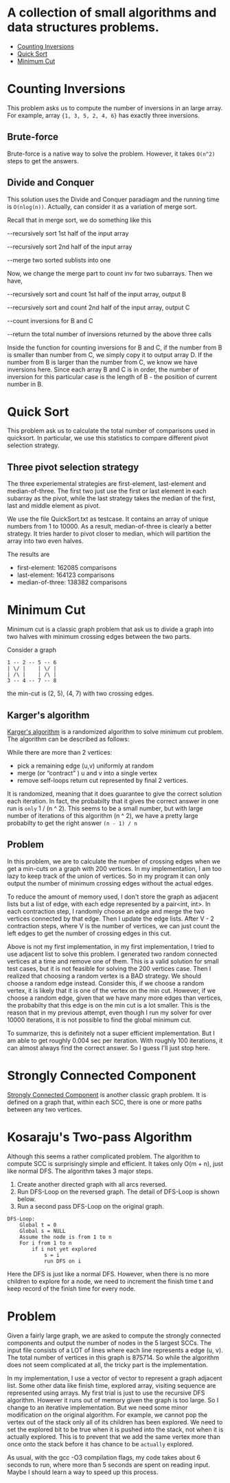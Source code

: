 A collection of small algorithms and data structures problems.
==============================================================
- [Counting Inversions](#counting-inversions)
- [Quick Sort](#quick-sort) 
- [Minimum Cut](#minimum-cut) 

# <a name="counting-inversions"></a>Counting Inversions
This problem asks us to compute the number of inversions in an large array. For example, array `{1, 3, 5, 2, 4, 6}` has exactly three inversions.

## Brute-force
Brute-force is a native way to solve the problem. However, it takes `O(n^2)` steps to get the answers.

## Divide and Conquer
This solution uses the Divide and Conquer paradiagm and the running time is `O(nlog(n))`. Actually, can consider it as a variation of merge sort.

Recall that in merge sort, we do something like this

--recursively sort 1st half of the input array 

--recursively sort 2nd half of the input array

--merge two sorted sublists into one

Now, we change the merge part to count inv for two subarrays. Then we have,

--recursively sort and count 1st half of the input array, output B

--recursively sort and count 2nd half of the input array, output C

--count inversions for B and C

--return the total number of inversions returned by the above three calls

Inside the function for counting inversions for B and C, if the number from B is smaller than number from C, we simply copy it to output array D. If the number from B is larger than the number from C, we know we have inversions here. Since each array B and C is in order, the number of inversion for this particular case is the length of B - the position of current number in B.


# <a name="quick-sort"></a>Quick Sort
This problem ask us to calculate the total number of comparisons used in quicksort. In particular, we use this statistics to compare different pivot selection strategy.

## Three pivot selection strategy
The three experiemental strategies are first-element, last-element and median-of-three. The first two just use the first or last element in each subarray as the pivot, while the last strategy takes the median of the first, last and middle element as pivot.

We use the file QuickSort.txt as testcase. It contains an array of unique numbers from 1 to 10000. As a result, median-of-three is clearly a better strategy. It tries harder to pivot closer to median, which will partition the array into two even halves.

The results are
* first-element: 162085 comparisons
* last-element: 164123 comparisons 
* median-of-three: 138382 comparisons 

# <a name="minimum-cut"></a>Minimum Cut
Minimum cut is a classic graph problem that ask us to divide a graph into two halves with minimum crossing edges between the two parts.

Consider a graph
```
1 -- 2 -- 5 -- 6
| \/ |    | \/ |
| /\ |    | /\ |
3 -- 4 -- 7 -- 8
```
the min-cut is (2, 5), (4, 7) with two crossing edges.

## Karger's algorithm
[Karger's algorithm](https://en.wikipedia.org/wiki/Karger%27s_algorithm) is a randomized algorithm to solve minimum cut problem. The algorithm can be described as follows:

While there are more than 2 vertices:
* pick a remaining edge (u,v) uniformly at random
* merge (or “contract” ) u and v into a single vertex
* remove self-loops
return cut represented by final 2 vertices. 

It is randomized, meaning that it does guarantee to give the correct solution each iteration. In fact, the probabilty that it gives the correct answer in one run is `only` 1 / (n ^ 2). This seems to be a small number, but with large number of iterations of this algorithm (n ^ 2), we have a pretty large probabilty to get the right answer `(n - 1) / n`

## Problem
In this problem, we are to calculate the number of crossing edges when we get a min-cuts on a graph with 200 vertices. In my implementation, I am too lazy to keep track of the union of vertices.
So in my program it can only output the number of minimum crossing edges without the actual edges.

To reduce the amount of memory used, I don't store the graph as adjacent lists but a list of edge, with each edge represented by a pair<int, int>. In each contraction step, I randomly choose an edge and merge the two vertices connected by that edge. Then I update the edge lists. After V - 2 contraction steps, where V is the number of vertices, we can just count the left edges to get the number of crossing edges in this cut. 

Above is not my first implementation, in my first implementation, I tried to use adjacent list to solve this problem. I generated two random connected vertices at a time and remove one of them. This is a valid solution for small test cases, but it is not feasible for solving the 200 vertices case. Then I realized that choosing a random vertex is a BAD strategy. We should choose a random edge instead. Consider this, if we choose a random vertex, it is likely that it is one of the vertex on the min cut. However, if we choose a random edge, given that we have many more edges than vertices, the probabilty that this edge is on the min cut is a lot smaller. This is the reason that in my previous attempt, even though I run my solver for over 10000 iterations, it is not possible to find the global minimum cut.

To summarize, this is definitely not a super efficient implementation. But I am able to get roughly 0.004 sec per iteration. With roughly 100 iterations, it can almost always find the correct answer. So I guess I'll just stop here.

# <a name="minimum-cut"></a>Strongly Connected Component
[Strongly Connected Component](http://www.columbia.edu/~cs2035/courses/csor4231.F15/scc.pdf) is another classic graph problem. It is defined on a graph that, within each SCC, there is one or more paths between any two vertices.

# Kosaraju's Two-pass Algorithm
Although this seems a rather complicated problem. The algorithm to compute SCC is surprisingly simple and efficient. It takes only O(m + n), just like normal DFS. The algorithm takes 3 major steps.

1. Create another directed graph with all arcs reversed.
2. Run DFS-Loop on the reversed graph. The detail of DFS-Loop is shown below.
3. Run a second pass DFS-Loop on the original graph.

```
DFS-Loop:
    Global t = 0
    Global s = NULL
    Assume the node is from 1 to n
    For i from 1 to n
        if i not yet explored
            s = i
            run DFS on i
```
Here the DFS is just like a normal DFS. However, when there is no more children to explore for a node, we need to increment the finish time t and keep record of the finish time for every node.

# Problem
Given a fairly large graph, we are asked to compute the strongly connected components and output the number of nodes in the 5 largest SCCs. The input file consists of a LOT of lines where each line represents a edge (u, v). The total number of vertices in this graph is 875714. So while the algorithm does not seem complicated at all, the tricky part is the implementation.

In my implementation, I use a vector of vector<int> to represent a graph adjacent list. Some other data like finish time, explored array, visiting sequence are represented using arrays. My first trial is just to use the recursive DFS algorithm. However it runs out of memory given the graph is too large. So I change to an iterative implementation. But we need some minor modification on the original algorithm. For example, we cannot pop the vertex out of the stack only all of its children has been explored. We need to set the explored bit to be true when it is pushed into the stack, not when it is actually explored. This is to prevent that we add the same vertex more than once onto the stack before it has chance to be `actually` explored.

As usual, with the gcc -O3 compilation flags, my code takes about 6 seconds to run, where more than 5 seconds are spent on reading input. Maybe I should learn a way to speed up this process.
